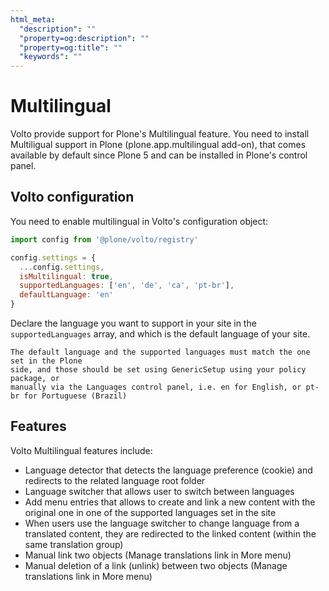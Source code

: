 ```yaml
---
html_meta:
  "description": ""
  "property=og:description": ""
  "property=og:title": ""
  "keywords": ""
---
```


# Multilingual

Volto provide support for Plone's Multilingual feature. You need to install Multiligual
support in Plone (plone.app.multilingual add-on), that comes available by default since
Plone 5 and can be installed in Plone's control panel.

## Volto configuration

You need to enable multilingual in Volto's configuration object:

```js
import config from '@plone/volto/registry'

config.settings = {
  ...config.settings,
  isMultilingual: true,
  supportedLanguages: ['en', 'de', 'ca', 'pt-br'],
  defaultLanguage: 'en'
}
```

Declare the language you want to support in your site in the `supportedLanguages` array,
and which is the default language of your site.

```{warning}
The default language and the supported languages must match the one set in the Plone
side, and those should be set using GenericSetup using your policy package, or
manually via the Languages control panel, i.e. en for English, or pt-br for Portuguese (Brazil)
```

## Features

Volto Multilingual features include:

- Language detector that detects the language preference (cookie) and redirects to the related language root folder
- Language switcher that allows user to switch between languages
- Add menu entries that allows to create and link a new content with the original one in one of the supported languages set in the site
- When users use the language switcher to change language from a translated content, they are redirected to the linked content (within the same translation group)
- Manual link two objects (Manage translations link in More menu)
- Manual deletion of a link (unlink) between two objects (Manage translations link in More menu)
